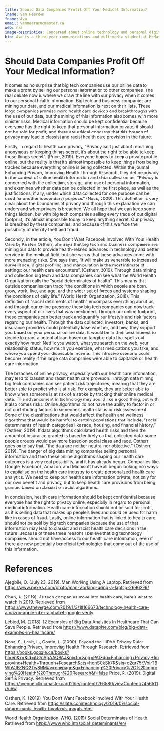 ```yaml
---
title: Should Data Companies Profit Off Your Medical Information?
lname: van Heerden
fname: Ava 
email: vanheera@mcmaster.ca
web: n/a
image-description: Concerned about online technology and personal digital information 
bio: Ava is a third-year communications and multimedia student at McMaster University. She is interested in connecting with people and finding ways to bring more people together. She is concerned with our dependence on online technologies and wants to study the effects of technology on personal relationships.
---
```


# Should Data Companies Profit Off Your Medical Information?

It comes as no surprise that big tech companies use our online data to make a profit by selling our personal information to other companies. The real debate now is where we draw the line with our privacy when it comes to our personal health information. Big tech and business companies are mining our data, and our medical information is next on their lists. These large companies promise more health care devices and breakthroughs with the use of our data, but the mining of this information also comes with more sinister risks. Medical information should be kept confidential because everyone has the right to keep that personal information private; it should not be sold for profit; and there are ethical concerns that this breach of privacy may lead to classist and racist health care provision in the future.  

Firstly, in regard to health care privacy, “Privacy isn’t just about remaining anonymous or keeping things secret, it’s about the right to be able to keep those things secret”. (Price, 2019). Everyone hopes to keep a private profile online, but the reality is that it’s almost impossible to keep things from being tracked because everything online is being collected. Within the journal Enhancing Privacy, Improving Health Through Research, they define privacy in the context of online health information and data collection as, “Privacy is concerned with the collection, storage, and use of personal information, and examines whether data can be collected in the first place, as well as the justifications, if any, under which data collected for one purpose can be used for another (secondary) purpose.” (Nass, 2009). This definition is very clear about the boundaries of privacy and through this explanation we can understand when privacy is breached. We all hope that we can keep some things hidden, but with big tech companies selling every trace of our digital footprint, it’s almost impossible today to keep anything secret. Our privacy is breached by these companies, and because of this we face the possibility of identity theft and fraud. 

Secondly, in the article, You Don’t Want Facebook Involved With Your Health Care by Kirsten Ostherr, she says that big tech and business companies are mining our data to provide health-related advances in technology and better service in the medical field, but she warns that these advances come with more menacing risks. She says that, “It will make us venerable to increased surveillance, digital profiling, and manipulation in the most intimate of settings: our health care encounters”. (Ostherr, 2019). Through data mining and collection big tech and data companies can see what the World Health Organization calls the “social determinates of health”. This means that outside companies can track “the conditions in which people are born, grow, work, live, and age, and the wider set of forces and systems shaping the conditions of daily life.” (World Heath Organization, 2018). This definition of “social detriments of health” encompass everything about us, and through our online presence these big tech companies can now track every aspect of our lives that was mentioned. Through our online footprint, these companies can better track and quantify our lifestyle and risk factors regarding our health. Through the data collected, investors, banks, and insurance providers could potentially base whether, and how, they support you based on your personal online data. It would be in their best interest to decide to grant a potential loan based on tangible data that spells out exactly how much Netflix you watch, what you search on the web, your relationship status, how much you exercise, what medications you take, and where you spend your disposable income. This intrusive scenario could become reality if the large data companies were able to capitalize on health care information.

The breaches of online privacy, especially with our health care information, may lead to classist and racist health care provision. Through data mining big tech companies can see patient risk trajectories, meaning that they are better able to predict who is at risk. For example, they are better able to know when someone is at risk of a stroke by tracking their online medical data. This advancement in technology may sound like a good thing, but with it also comes risks. Online algorithms do not have the ability to factor in or out contributing factors to someone’s health status or risk assessment. Some of the classifications that would affect the health and wellness algorithms that would be harmful to certain populations that include; “social determinants of health categories like race, housing, and financial history,” (Ostherr, 2019). If data algorithms calculated health risks and then the amount of insurance granted is based entirely on that collected data, some people groups would pay more based on social class and race. Ostherr goes on to say that, “the data are neither neutral nor objective.” (Ostherr, 2019). The danger of big data mining companies selling personal information and then these online algorithms shaping our health care outcomes is a very real possibility, and it has already begun. Companies like Google, Facebook, Amazon, and Microsoft have all begun looking into ways to capitalise on the health care industry to create personalized health care analytics. We need to keep our health care information private, not only for our own benefit and privacy, but to keep health care provisions from being granted based on classist or racist algorithms. 

In conclusion, health care information should be kept confidential because everyone has the right to privacy online, especially in regard to personal medical information. Health care information should not be sold for profit, as it is selling data that makes up people’s lives and could be used for harm like in cases of fraud. Lastly, online information that is linked to health care should not be sold by big tech companies because the use of that information may lead to classist and racist health care decisions in the future. Because of these three reasons I believe that big technology companies should not have access to our health care information, even if there are new potentially beneficial technologies that come out of the use of this information.  

# References
Ajegbile, O. (July 23, 2019). Man Working Using A Laptop. Retrieved from https://www.pexels.com/photo/man-working-using-a-laptop-2696299/

Chen, A. (2019). As tech companies move into health care, here’s what to watch in 2019. Retrieved from https://www.theverge.com/2019/1/3/18166673/technology-health-care-amazon-apple-uber-alphabet-google-verily

Lebied, M. (2018). 12 Examples of Big Data Analytics In Healthcare That Can Save People. Retrieved from https://www.datapine.com/blog/big-data-examples-in-healthcare/

Nass, S., Levit, L., Gostin, L. (2009). Beyond the HIPAA Privacy Rule: Enhancing Privacy, Improving Health Through Research. Retrieved from https://books.google.ca/books?hl=en&lr=&id=jUGcAgAAQBAJ&oi=fnd&pg=PA1&dq=Enhancing+Privacy,+Improving+Health+Through+Research&ots=honSOkSk7R&sig=o2qr75KVxjrT9WbVJBZNQ2Tw8NM#v=onepage&q=Enhancing%20Privacy%2C%20Improving%20Health%20Through%20Research&f=false
Price, R. (2019). Digital Self & Privacy. Retrieved from https://avenue.cllmcmaster.ca/d2l/le/content/296580/viewContent/2456511/View

Ostherr, K. (2019). You Don’t Want Facebook Involved With Your Health Care. Retrieved from https://slate.com/technology/2019/09/social-determinants-health-facebook-google.html

World Health Organization, WHO. (2019) Social Determinates of Health. Retrieved from https://www.who.int/social_determinants/en/







